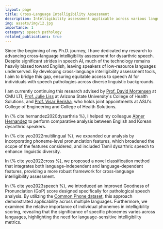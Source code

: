 ```yaml
---
layout: page
title: Cross-Language Intelligibility Assessment
description: Intelligibility assessment applicable across various languages
img: assets/img/12.jpg
importance: 1
category: speech pathology
related_publications: true
---
```


Since the beginning of my Ph.D. journey, I have dedicated my research to advancing cross-language intelligibility assessment for dysarthric speech. Despite significant strides in speech AI, much of the technology remains heavily biased toward English, leaving speakers of low-resource languages underserved. By developing cross-language intelligibility assessment tools, I aim to bridge this gap, ensuring equitable access to speech AI for individuals with speech pathologies across diverse linguistic backgrounds. 

I am currently continuing this research advised by [Prof. David Mortensen](https://www.cs.cmu.edu/~dmortens/) at CMU LTI, [Prof. Julie Liss](https://search.asu.edu/profile/50291) at Arizona State University's College of Health Solutions, and [Prof. Visar Berisha](https://scholar.google.com/citations?user=MQBn718AAAAJ&hl=en), who holds joint appointments at ASU's College of Engineering and College of Health Solutions.

In {% cite hernandez2020dysarthria %}, I helped my colleague [Abner Hernandez](https://scholar.google.com/citations?user=M42WCJEAAAAJ&hl=en&oi=ao) to perform comparative analysis between English and Korean dysarthric speakers. 

In {% cite yeo2022multilingual %}, we expanded our analysis by incorporating phoneme-level pronunciation features, which broadened the scope of the features considered, and included Tamil dysarthric speech to enhance linguistic diversity.

In {% cite yeo2022cross %}, we proposed a novel classification method that integrates both language-independent and language-dependent features, providing a more robust framework for cross-language intelligibility assessment.

In {% cite yeo2023speech %}, we introduced an improved Goodness of Pronunciation (GoP) score designed specifically for pathological speech analysis. By utilizing the [Common Phone dataset](https://arxiv.org/pdf/2201.05912), this approach demonstrated applicability across multiple languages. Furthermore, we examined the relative importance of individual phonemes in intelligibility scoring, revealing that the significance of specific phonemes varies across languages, highlighting the need for language-sensitive intelligibility metrics.
